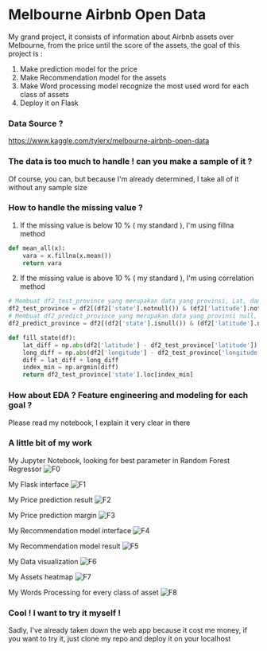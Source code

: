 # Melbourne Airbnb Open Data

My grand project, it consists of information about Airbnb assets over Melbourne, from the price until the score of the assets, the goal of this project is :
1. Make prediction model for the price
2. Make Recommendation model for the assets
3. Make Word processing model recognize the most used word for each class of assets
4. Deploy it on Flask

### Data Source ?

https://www.kaggle.com/tylerx/melbourne-airbnb-open-data

### The data is too much to handle ! can you make a sample of it ?

Of course, you can, but because I'm already determined, I take all of it without any sample size

### How to handle the missing value ?

1. If the missing value is below 10 % ( my standard ), I'm using fillna method

```python
def mean_all(x):
    vara = x.fillna(x.mean())
    return vara
```
2. If the missing value is above 10 % ( my standard ), I'm using correlation method 

```python
# Membuat df2_test_province yang merupakan data yang provinsi, Lat, dan Long nya tidak null
df2_test_province = df2[(df2['state'].notnull()) & (df2['latitude'].notnull()) & (df2['longitude'].notnull())]
# Membuat df2_predict_province yang merupakan data yang provinsi null, tetapi Lat dan Long nya tidak null
df2_predict_province = df2[(df2['state'].isnull()) & (df2['latitude'].notnull()) & (df2['longitude'].notnull())]

```

```python
def fill_state(df):
    lat_diff = np.abs(df2['latitude'] - df2_test_province['latitude'])
    long_diff = np.abs(df2['longitude'] - df2_test_province['longitude'])
    diff = lat_diff + long_diff
    index_min = np.argmin(diff)
    return df2_test_province['state'].loc[index_min]

```

### How about EDA ? Feature engineering and modeling for each goal ?
Please read my notebook, I explain it very clear in there

### A little bit of my work

My Jupyter Notebook, looking for best parameter in Random Forest Regressor
![F0](Images/Flask-0.png)

My Flask interface
![F1](Images/Flask-1.png)

My Price prediction result
![F2](Images/Flask-2.png)

My Price prediction margin
![F3](Images/Flask-3.png)

My Recommendation model interface
![F4](Images/Flask-4.png)

My Recommendation model result
![F5](Images/Flask-5.png)

My Data visualization
![F6](Images/Flask-6.png)

My Assets heatmap
![F7](Images/Flask-7.png)

My Words Processing for every class of asset
![F8](Images/Flask-8.png)

### Cool ! I want to try it myself !

Sadly, I've already taken down the web app because it cost me money, if you want to try it, just clone my repo and deploy it on your localhost











